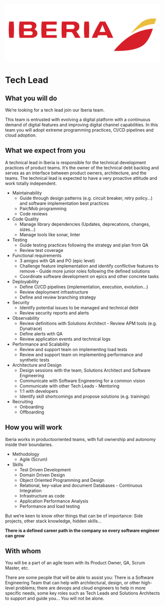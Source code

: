 ![](../static/iberia.png)

# Tech Lead

## What you will do

We’re looking for a tech lead join our Iberia team.

This team is entrusted with evolving a digital platform with a continuous demand of digital features and improving digital channel capabilities. In this team you will adopt extreme programming practices, CI/CD pipelines and cloud adoption.

## What we expect from you

A technical lead in Iberia is responsible for the technical development practices of product teams. It’s the owner of the technical debt backlog and serves as an interface between product owners, architecture, and the teams. The technical lead is expected to have a very proactive attitude and work totally independent.
- Maintainability
    - Guide through design patterns (e.g. circuit breaker, retry policy...) and software implementation best practices
    - Pair/Mob programming
    - Code reviews
- Code Quality
    - Manage library dependencies (Updates, deprecations, changes, sizes...)
    - Manage tools like sonar, linter
- Testing
    - Guide testing practices following the strategy and plan from QA
    - Review test coverage
- Functional requirements
    - 3 amigos with QA and PO (epic level)
    - Challenge feature implementation and identify conflictive features to remove - Guide more junior roles following the defined solutions
    - Coordinate software development on epics and other concrete tasks
- Deployability
    - Define CI/CD pipelines (implementation, execution, evolution...)
    - Review deployment infrastructure
    - Define and review branching strategy
- Security
    - Identify potential issues to be managed and technical debt
    - Review security reports and alerts
- Observability
    - Review definitions with Solutions Architect - Review APM tools (e.g. Dynatrace)
    - Define alerts with QA
    - Review application events and technical logs
- Performance and Scalability
    - Review and support team on implementing load tests
    - Review and support team on implementing performance and synthetic tests
- Architecture and Design
    - Design sessions with the team, Solutions Architect and Software Engineering
    - Communicate with Software Engineering for a common vision
    - Communicate with other Tech Leads - Mentoring
    - 1:1 with developers
    - Identify skill shortcomings and propose solutions (e.g. trainings)
- Recruiting
    - Onboarding
    - Offboarding

## How you will work

Iberia works in productooriented teams, with full ownership and autonomy inside their boundaries.

- Methodology
    - Agile (Scrum)
- Skills
    - Test Driven Development
    - Domain Driven Design
    - Object Oriented Programming and Design
    - Relational, key-value and document Databases - Continuous Integration
    - Infrastructure as code
    - Application Performance Analysis
    - Performance and load testing

But we’re keen to know other things that can be of importance: Side projects, other stack knowledge, hidden skills...

**There is a defined career path in the company so every software engineer can grow**

## With whom

You will be a part of an agile team with its Product Owner, QA, Scrum Master, etc.

There are some people that will be able to assist you: There is a Software Engineering Team that can help with architectural, design, or other high-level problems; there are devops and cloud engineers to help in more specific needs, some key roles such as Tech Leads and Solutions Architects to support and guide you... You will not be alone.
